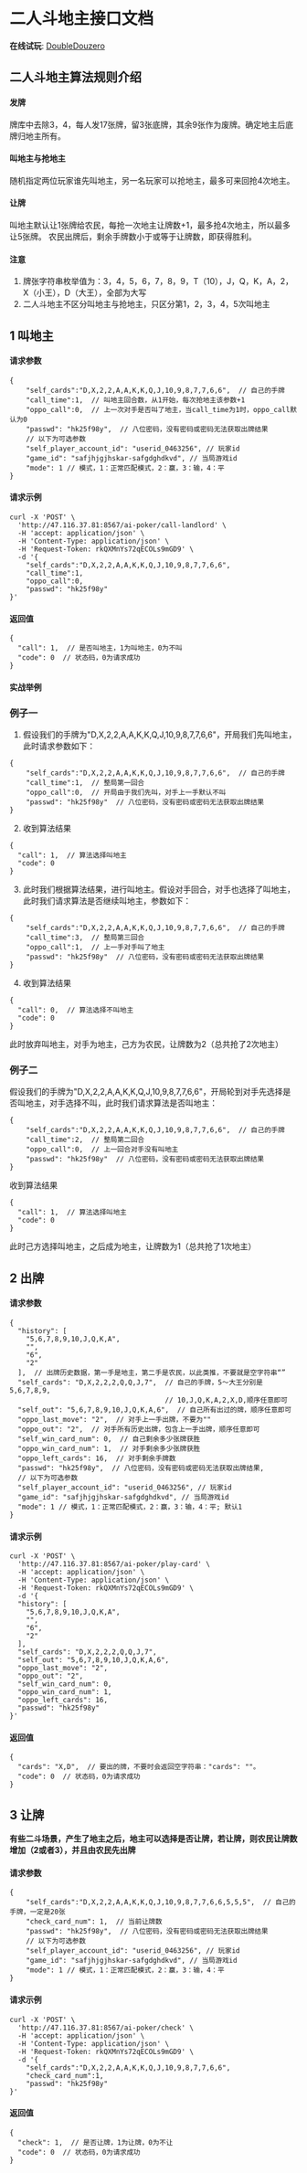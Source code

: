 # 二人斗地主接口文档

**在线试玩**: [DoubleDouzero](http://47.116.37.81:8080/)

## 二人斗地主算法规则介绍
#### 发牌  
牌库中去除3，4，每人发17张牌，留3张底牌，其余9张作为废牌。确定地主后底牌归地主所有。
#### 叫地主与抢地主  
随机指定两位玩家谁先叫地主，另一名玩家可以抢地主，最多可来回抢4次地主。
#### 让牌  
叫地主默认让1张牌给农民，每抢一次地主让牌数+1，最多抢4次地主，所以最多让5张牌。
农民出牌后，剩余手牌数小于或等于让牌数，即获得胜利。

#### 注意
1. 牌张字符串枚举值为：3，4，5，6，7，8，9，T（10），J，Q，K，A，2，X（小王），D（大王），全部为大写
2. 二人斗地主不区分叫地主与抢地主，只区分第1，2，3，4，5次叫地主

## 1 叫地主
#### 请求参数
``` 
{
    "self_cards":"D,X,2,2,A,A,K,K,Q,J,10,9,8,7,7,6,6",  // 自己的手牌
    "call_time":1,  // 叫地主回合数，从1开始，每次抢地主该参数+1
    "oppo_call":0,  // 上一次对手是否叫了地主，当call_time为1时，oppo_call默认为0
    "passwd": "hk25f98y",  // 八位密码，没有密码或密码无法获取出牌结果
    // 以下为可选参数
    "self_player_account_id": "userid_0463256", // 玩家id
    "game_id": "safjhjgjhskar-safgdghdkvd", // 当局游戏id
    "mode": 1 // 模式，1：正常匹配模式，2：赢，3：输，4：平
}
```
#### 请求示例
``` 
curl -X 'POST' \
  'http://47.116.37.81:8567/ai-poker/call-landlord' \
  -H 'accept: application/json' \
  -H 'Content-Type: application/json' \
  -H 'Request-Token: rkQXMnYs72qECOLs9mGD9' \
  -d '{
    "self_cards":"D,X,2,2,A,A,K,K,Q,J,10,9,8,7,7,6,6",  
    "call_time":1,  
    "oppo_call":0,
    "passwd": "hk25f98y"  
}'
```
#### 返回值
``` 
{
  "call": 1,  // 是否叫地主，1为叫地主，0为不叫
  "code": 0  // 状态码，0为请求成功
}
```
#### 实战举例
### 例子一
1. 假设我们的手牌为"D,X,2,2,A,A,K,K,Q,J,10,9,8,7,7,6,6"，开局我们先叫地主，此时请求参数如下：
```
{
    "self_cards":"D,X,2,2,A,A,K,K,Q,J,10,9,8,7,7,6,6",  // 自己的手牌
    "call_time":1,  // 整局第一回合
    "oppo_call":0,  // 开局由于我们先叫，对手上一手默认不叫
    "passwd": "hk25f98y"  // 八位密码，没有密码或密码无法获取出牌结果
}
```
2. 收到算法结果
```
{
  "call": 1,  // 算法选择叫地主
  "code": 0
}
```
3. 此时我们根据算法结果，进行叫地主。假设对手回合，对手也选择了叫地主，此时我们请求算法是否继续叫地主，参数如下：
```
{
    "self_cards":"D,X,2,2,A,A,K,K,Q,J,10,9,8,7,7,6,6",  // 自己的手牌
    "call_time":3,  // 整局第三回合
    "oppo_call":1,  // 上一手对手叫了地主
    "passwd": "hk25f98y"  // 八位密码，没有密码或密码无法获取出牌结果
}
```
4. 收到算法结果
``` 
{
  "call": 0,  // 算法选择不叫地主
  "code": 0
}
```
此时放弃叫地主，对手为地主，己方为农民，让牌数为2（总共抢了2次地主）
### 例子二
假设我们的手牌为"D,X,2,2,A,A,K,K,Q,J,10,9,8,7,7,6,6"，开局轮到对手先选择是否叫地主，对手选择不叫，此时我们请求算法是否叫地主：
```
{
    "self_cards":"D,X,2,2,A,A,K,K,Q,J,10,9,8,7,7,6,6",  // 自己的手牌
    "call_time":2,  // 整局第二回合
    "oppo_call":0,  // 上一回合对手没有叫地主
    "passwd": "hk25f98y"  // 八位密码，没有密码或密码无法获取出牌结果
}
```
收到算法结果
``` 
{
  "call": 1,  // 算法选择叫地主
  "code": 0
}
```
此时己方选择叫地主，之后成为地主，让牌数为1（总共抢了1次地主）

## 2 出牌
#### 请求参数
``` 
{
  "history": [
    "5,6,7,8,9,10,J,Q,K,A",
    "",
    "6",
    "2"
  ],  // 出牌历史数据，第一手是地主，第二手是农民，以此类推，不要就是空字符串“”
  "self_cards": "D,X,2,2,2,Q,Q,J,7",  // 自己的手牌，5～大王分别是5,6,7,8,9,
                                      // 10,J,Q,K,A,2,X,D,顺序任意即可
  "self_out": "5,6,7,8,9,10,J,Q,K,A,6",  // 自己所有出过的牌，顺序任意即可
  "oppo_last_move": "2",  // 对手上一手出牌，不要为""
  "oppo_out": "2",  // 对手所有历史出牌，包含上一手出牌，顺序任意即可
  "self_win_card_num": 0,  // 自己剩余多少张牌获胜
  "oppo_win_card_num": 1,  // 对手剩余多少张牌获胜
  "oppo_left_cards": 16,  // 对手剩余手牌数
  "passwd": "hk25f98y",  // 八位密码，没有密码或密码无法获取出牌结果,
  // 以下为可选参数
  "self_player_account_id": "userid_0463256", // 玩家id
  "game_id": "safjhjgjhskar-safgdghdkvd", // 当局游戏id
  "mode": 1 // 模式，1：正常匹配模式，2：赢，3：输，4：平; 默认1
}
```
#### 请求示例
``` 
curl -X 'POST' \
  'http://47.116.37.81:8567/ai-poker/play-card' \
  -H 'accept: application/json' \
  -H 'Content-Type: application/json' \
  -H 'Request-Token: rkQXMnYs72qECOLs9mGD9' \
  -d '{
  "history": [
    "5,6,7,8,9,10,J,Q,K,A",
    "",
    "6",
    "2"
  ],  
  "self_cards": "D,X,2,2,2,Q,Q,J,7",  
  "self_out": "5,6,7,8,9,10,J,Q,K,A,6",  
  "oppo_last_move": "2",  
  "oppo_out": "2",  
  "self_win_card_num": 0, 
  "oppo_win_card_num": 1,  
  "oppo_left_cards": 16,
  "passwd": "hk25f98y"
}'
```
#### 返回值
``` 
{
  "cards": "X,D",  // 要出的牌，不要时会返回空字符串："cards": ""。
  "code": 0  // 状态码，0为请求成功
}
```

## 3 让牌
**有些二斗场景，产生了地主之后，地主可以选择是否让牌，若让牌，则农民让牌数增加（2或者3），并且由农民先出牌**
#### 请求参数
``` 
{
    "self_cards":"D,X,2,2,A,A,K,K,Q,J,10,9,8,7,7,6,6,5,5,5",  // 自己的手牌，一定是20张
    "check_card_num": 1,  // 当前让牌数 
    "passwd": "hk25f98y",  // 八位密码，没有密码或密码无法获取出牌结果
    // 以下为可选参数
    "self_player_account_id": "userid_0463256", // 玩家id
    "game_id": "safjhjgjhskar-safgdghdkvd", // 当局游戏id
    "mode": 1 // 模式，1：正常匹配模式，2：赢，3：输，4：平
}
```
#### 请求示例
``` 
curl -X 'POST' \
  'http://47.116.37.81:8567/ai-poker/check' \
  -H 'accept: application/json' \
  -H 'Content-Type: application/json' \
  -H 'Request-Token: rkQXMnYs72qECOLs9mGD9' \
  -d '{
    "self_cards":"D,X,2,2,A,A,K,K,Q,J,10,9,8,7,7,6,6",  
    "check_card_num":1,
    "passwd": "hk25f98y"  
}'
```
#### 返回值
``` 
{
  "check": 1,  // 是否让牌，1为让牌，0为不让
  "code": 0  // 状态码，0为请求成功
}
```